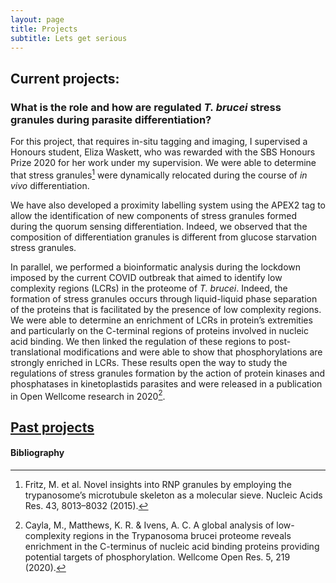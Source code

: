 ```yaml
---
layout: page
title: Projects
subtitle: Lets get serious
---
```


## Current projects:

### What is the role and how are regulated  *T. brucei* stress granules during parasite differentiation?

For this project, that requires in-situ tagging and imaging, I supervised a Honours student, Eliza Waskett, who was rewarded with the SBS Honours Prize 2020 for her work under my supervision. We were able to determine that stress granules[^1] were dynamically relocated during the course of *in vivo* differentiation. 

We have also developed a proximity labelling system using the APEX2 tag to allow the identification of new components of stress granules formed during the quorum sensing differentiation. Indeed, we observed that the composition of differentiation granules is different from glucose starvation stress granules. 

In parallel, we performed a bioinformatic analysis during the lockdown imposed by the current COVID outbreak that aimed to identify low complexity regions (LCRs) in the proteome of *T. brucei*. Indeed, the formation of stress granules occurs through liquid-liquid phase separation of the proteins that is facilitated by the presence of low complexity regions. We were able to determine an enrichment of LCRs in protein’s extremities and particularly on the C-terminal regions of proteins involved in nucleic acid binding. We then linked the regulation of these regions to post-translational modifications and were able to show that phosphorylations are strongly enriched in LCRs. These results open the way to study the regulations of stress granules formation by the action of protein kinases and phosphatases in kinetoplastids parasites and were released in a publication in Open Wellcome research in 2020[^2]. 

## [Past projects](../pastprojects)
#### Bibliography
[^1]: Fritz, M. et al. Novel insights into RNP granules by employing the trypanosome’s microtubule skeleton as a molecular sieve. Nucleic Acids Res. 43, 8013–8032 (2015).
[^2]: Cayla, M., Matthews, K. R. & Ivens, A. C. A global analysis of low-complexity regions in the Trypanosoma brucei proteome reveals enrichment in the C-terminus of nucleic acid binding proteins providing potential targets of phosphorylation. Wellcome Open Res. 5, 219 (2020).

 

